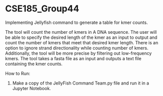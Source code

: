 # CSE185_Group44
Implementing Jellyfish command to generate a table for kmer counts.

The tool will count the number of kmers in A DNA sequence. The user will be able to specify the desired length of the kmer as an  input to  output and count the number of kmers that meet that desired kmer length. There is an option to ignore strand directionality while counting number of kmers. Additionally, the tool will be more precise by filtering out low-frequency kmers. The tool takes a fasta file as an input and outputs a text file containing the kmer counts.


How to Run:
1) Make a copy of the JellyFish Command Team.py file and run it in a Jupyter Notebook.
